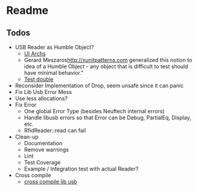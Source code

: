 # Readme

## Todos

* USB Reader as Humble Object?
  * [UI Archs](https://martinfowler.com/eaaDev/uiArchs.html)
  * Gerard Meszaros<http://xunitpatterns.com> generalized this notion to idea of a Humble Object - any object that is difficult to test should have minimal behavior."
  * [Test double](https://martinfowler.com/bliki/TestDouble.html)
* Reconsider Implementation of Drop, seem unsafe since it can panic
* Fix Lib Usb Error Mess
* Use less allocations?
* Fix Error
  * One global Error Type (besides Neuftech internal errors)
  * Handle libusb errors so that Error can be Debug, PartialEq, Display, etc.
  * RfidReader::read can fail
* Clean-up
  * Documentation
  * Remove warnings
  * Lint
  * Test Coverage
  * Example / Integration test with actual Reader?
* Cross compile
  * [cross compile lib usb](https://github.com/dcuddeback/libusb-sys#cross-compiling)
